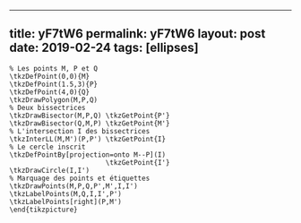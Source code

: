 ---
 title: yF7tW6
 permalink: yF7tW6
 layout: post
 date: 2019-02-24
 tags: [ellipses]
 ---

```latex\begin{tikzpicture}
% Les points M, P et Q
\tkzDefPoint(0,0){M}
\tkzDefPoint(1.5,3){P}
\tkzDefPoint(4,0){Q}
\tkzDrawPolygon(M,P,Q)
% Deux bissectrices
\tkzDrawBisector(M,P,Q) \tkzGetPoint{P'}
\tkzDrawBisector(Q,M,P) \tkzGetPoint{M'}
% L'intersection I des bissectrices
\tkzInterLL(M,M')(P,P') \tkzGetPoint{I}
% Le cercle inscrit
\tkzDefPointBy[projection=onto M--P](I)
                        \tkzGetPoint{I'}
\tkzDrawCircle(I,I')
% Marquage des points et étiquettes
\tkzDrawPoints(M,P,Q,P',M',I,I')
\tkzLabelPoints(M,Q,I,I',P')
\tkzLabelPoints[right](P,M')
\end{tikzpicture}
```